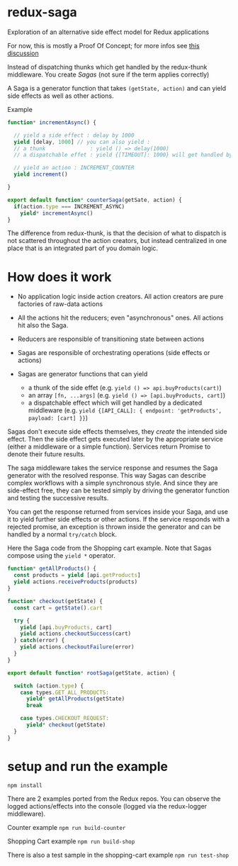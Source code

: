 # redux-saga
Exploration of an alternative side effect model for Redux applications

For now, this is mostly a Proof Of Concept; for more infos see [this discussion](https://github.com/paldepind/functional-frontend-architecture/issues/20#issuecomment-160344891)


Instead of dispatching thunks which get handled by the redux-thunk middleware. You create *Sagas*
(not sure if the term applies correctly)

A Saga is a generator function that takes `(getState, action)` and can yield side effects as well as
other actions.

Example

```javascript
function* incrementAsync() {

  // yield a side effect : delay by 1000
  yield [delay, 1000] // you can also yield :
  // a thunk              : yield () => delay(1000)
  // a dispatchable effet : yield {[TIMEOUT]: 1000} will get handled by a dedicated middleware

  // yield an action : INCREMENT_COUNTER
  yield increment()

}

export default function* counterSaga(getSate, action) {
  if(action.type === INCREMENT_ASYNC)
    yield* incrementAsync()
}
```

The difference from redux-thunk, is that the decision of what to dispatch is not scattered throughout
the action creators, but instead centralized in one place that is an integrated part of you domain logic.


# How does it work

- No application logic inside action creators. All action creators are pure factories of raw-data actions

- All the actions hit the reducers; even "asynchronous" ones. All actions hit also the Saga.

- Reducers are responsible of transitioning state between actions

- Sagas are responsible of orchestrating operations (side effects or actions)

- Sagas are generator functions that can yield
  - a thunk of the side effet (e.g. `yield () => api.buyProducts(cart)`)
  - an array `[fn, ...args]` (e.g. `yield () => [api.buyProducts, cart]`)
  - a dispatchable effect which will get handled by a dedicated middleware (e.g. `yield {[API_CALL]: { endpoint: 'getProducts', payload: [cart] }}`)

Sagas don't execute side effects themselves, they *create* the intended side effect.
Then the side effect gets executed later by the appropriate service (either a middleware or a simple function).
Services return Promise to denote their future results.

The saga middleware takes the service response and resumes the Saga generator with the resolved response. This way
Sagas can describe complex workflows with a simple synchronous style. And since they are side-effect free, they can
be tested simply by driving the generator function and testing the successive results.

You can get the response returned from services inside your Saga, and use it
to yield further side effects or other actions. If the service responds with a rejected
promise, an exception is thrown inside the generator and can be handled by a normal
`try/catch` block.

Here the Saga code from the Shopping cart example. Note that Sagas compose using the `yield *` operator.

```javascript
function* getAllProducts() {
  const products = yield [api.getProducts]
  yield actions.receiveProducts(products)
}

function* checkout(getState) {
  const cart = getState().cart

  try {
    yield [api.buyProducts, cart]
    yield actions.checkoutSuccess(cart)
  } catch(error) {
    yield actions.checkoutFailure(error)
  }
}

export default function* rootSaga(getState, action) {

  switch (action.type) {
    case types.GET_ALL_PRODUCTS:
      yield* getAllProducts(getState)
      break

    case types.CHECKOUT_REQUEST:
      yield* checkout(getState)
  }
}
```

# setup and run the example

`npm install`

There are 2 examples ported from the Redux repos. You can observe the logged actions/effects
into the console (logged via the redux-logger middleware).

Counter example
`npm run build-counter`

Shopping Cart example
`npm run build-shop`

There is also a test sample in the shopping-cart example
`npm run test-shop`
